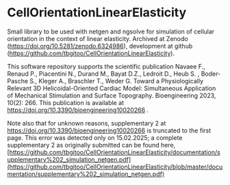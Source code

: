 # CellOrientationLinearElasticity

Small library to be used with netgen and ngsolve for simulation of cellular orientation in the context of linear elasticity. Archived at Zenodo (https://doi.org/10.5281/zenodo.6324986), development at github (https://github.com/tbgitoo/CellOrientationLinearElasticity).

This software repository supports the scientific publication Navaee F., Renaud P., Piacentini N., Durand M., Bayat D.Z., Ledroit D., Heub S. , Boder-Pasche S., Kleger A., Braschler T., Weder G. Toward a Physiologically Relevant 3D Helicoidal-Oriented Cardiac Model: Simultaneous Application of Mechanical Stimulation and Surface Topography. Bioengineering 2023, 10(2): 266. This publication is available at https://doi.org/10.3390/bioengineering10020266 .

Note also that for unknown reasons, supplementary 2 at https://doi.org/10.3390/bioengineering10020266 is truncated to the first page. This error was detected only on 15.02.2025; a complete supplementary 2 as originally submitted can be found here, [https://github.com/tbgitoo/CellOrientationLinearElasticity/documentation/supplementary%202_simulation_netgen.pdf](https://github.com/tbgitoo/CellOrientationLinearElasticity/blob/master/documentation/supplementary%202_simulation_netgen.pdf) 

